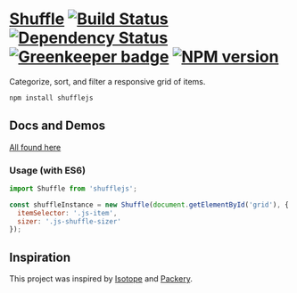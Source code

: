 # [Shuffle][homepage] [![Build Status][travis-img]][travis-url] [![Dependency Status][david-img]][david-url] [![Greenkeeper badge][greenkeeper-img]][greenkeeper-img] [![NPM version][npm-img]][npm-url]

Categorize, sort, and filter a responsive grid of items.

```bash
npm install shufflejs
```

## Docs and Demos
[All found here][homepage]

### Usage (with ES6)

```js
import Shuffle from 'shufflejs';

const shuffleInstance = new Shuffle(document.getElementById('grid'), {
  itemSelector: '.js-item',
  sizer: '.js-shuffle-sizer'
});
```

## Inspiration
This project was inspired by [Isotope](http://isotope.metafizzy.co/) and [Packery](http://packery.metafizzy.co/).

[homepage]: https://vestride.github.io/Shuffle/
[travis-url]: https://travis-ci.org/Vestride/Shuffle
[travis-img]: https://travis-ci.org/Vestride/Shuffle.svg?branch=master
[david-url]: https://david-dm.org/Vestride/Shuffle
[david-img]: https://david-dm.org/Vestride/Shuffle.svg
[npm-url]: https://www.npmjs.com/package/shufflejs
[npm-img]: https://img.shields.io/npm/v/shufflejs.svg
[greenkeeper-url]: https://greenkeeper.io/
[greenkeeper-img]: https://badges.greenkeeper.io/Vestride/Shuffle.svg
